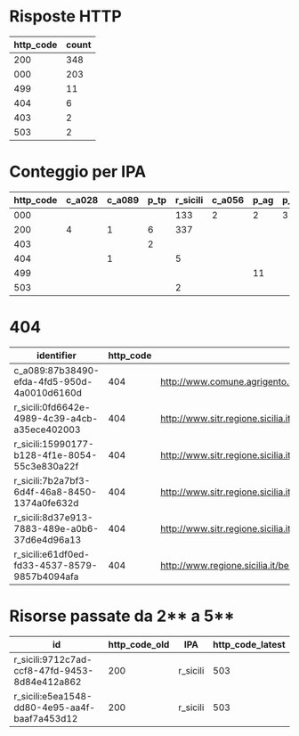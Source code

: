 # Risposte HTTP

| http_code | count |
| --- | --- |
| 200 | 348 |
| 000 | 203 |
| 499 | 11 |
| 404 | 6 |
| 403 | 2 |
| 503 | 2 |

# Conteggio per IPA 

| http_code | c_a028 | c_a089 | p_tp | r_sicili | c_a056 | p_ag | p_cl | p_en |
| --- | --- | --- | --- | --- | --- | --- | --- | --- |
| 000 |  |  |  | 133 | 2 | 2 | 3 | 63 |
| 200 | 4 | 1 | 6 | 337 |  |  |  |  |
| 403 |  |  | 2 |  |  |  |  |  |
| 404 |  | 1 |  | 5 |  |  |  |  |
| 499 |  |  |  |  |  | 11 |  |  |
| 503 |  |  |  | 2 |  |  |  |  |

# 404

| identifier | http_code | references |
| --- | --- | --- |
| c_a089:87b38490-efda-4fd5-950d-4a0010d6160d | 404 | http://www.comune.agrigento.sitr.it/ArcGIS/services/Agrigento/Catasto/MapServer/WMSServer? |
| r_sicili:0fd6642e-4989-4c39-a4cb-a35ece402003 | 404 | http://www.sitr.regione.sicilia.it/component/option,com_docman/task,doc_details/gid,24/Itemid,105/ |
| r_sicili:15990177-b128-4f1e-8054-55c3e830a22f | 404 | http://www.sitr.regione.sicilia.it/component/option,com_docman/task,doc_details/gid,24/Itemid,105/ |
| r_sicili:7b2a7bf3-6d4f-46a8-8450-1374a0fe632d | 404 | http://www.sitr.regione.sicilia.it/component/option,com_docman/task,doc_details/gid,24/Itemid,105/ |
| r_sicili:8d37e913-7883-489e-a0b6-37d6e4d96a13 | 404 | http://www.sitr.regione.sicilia.it/component/option,com_docman/task,doc_details/gid,24/Itemid,105/ |
| r_sicili:e61df0ed-fd33-4537-8579-9857b4094afa | 404 | http://www.regione.sicilia.it/beniculturali/dirbenicult/bca/ptpr/pianopaesistico.html |

# Risorse passate da 2** a 5**

| id | http_code_old | IPA | http_code_latest |
| --- | --- | --- | --- |
| r_sicili:9712c7ad-ccf8-47fd-9453-8d84e412a862 | 200 | r_sicili | 503 |
| r_sicili:e5ea1548-dd80-4e95-aa4f-baaf7a453d12 | 200 | r_sicili | 503 |

